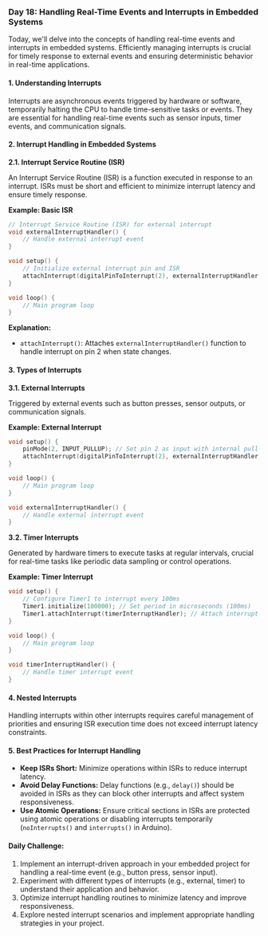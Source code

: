 ### Day 18: Handling Real-Time Events and Interrupts in Embedded Systems

Today, we'll delve into the concepts of handling real-time events and interrupts in embedded systems. Efficiently managing interrupts is crucial for timely response to external events and ensuring deterministic behavior in real-time applications.

#### 1. Understanding Interrupts

Interrupts are asynchronous events triggered by hardware or software, temporarily halting the CPU to handle time-sensitive tasks or events. They are essential for handling real-time events such as sensor inputs, timer events, and communication signals.

#### 2. Interrupt Handling in Embedded Systems

**2.1. Interrupt Service Routine (ISR)**

An Interrupt Service Routine (ISR) is a function executed in response to an interrupt. ISRs must be short and efficient to minimize interrupt latency and ensure timely response.

**Example: Basic ISR**

```cpp
// Interrupt Service Routine (ISR) for external interrupt
void externalInterruptHandler() {
    // Handle external interrupt event
}

void setup() {
    // Initialize external interrupt pin and ISR
    attachInterrupt(digitalPinToInterrupt(2), externalInterruptHandler, CHANGE);
}

void loop() {
    // Main program loop
}
```

**Explanation:**
- `attachInterrupt()`: Attaches `externalInterruptHandler()` function to handle interrupt on pin 2 when state changes.

#### 3. Types of Interrupts

**3.1. External Interrupts**

Triggered by external events such as button presses, sensor outputs, or communication signals.

**Example: External Interrupt**

```cpp
void setup() {
    pinMode(2, INPUT_PULLUP); // Set pin 2 as input with internal pull-up resistor
    attachInterrupt(digitalPinToInterrupt(2), externalInterruptHandler, FALLING);
}

void loop() {
    // Main program loop
}

void externalInterruptHandler() {
    // Handle external interrupt event
}
```

**3.2. Timer Interrupts**

Generated by hardware timers to execute tasks at regular intervals, crucial for real-time tasks like periodic data sampling or control operations.

**Example: Timer Interrupt**

```cpp
void setup() {
    // Configure Timer1 to interrupt every 100ms
    Timer1.initialize(100000); // Set period in microseconds (100ms)
    Timer1.attachInterrupt(timerInterruptHandler); // Attach interrupt handler
}

void loop() {
    // Main program loop
}

void timerInterruptHandler() {
    // Handle timer interrupt event
}
```

#### 4. Nested Interrupts

Handling interrupts within other interrupts requires careful management of priorities and ensuring ISR execution time does not exceed interrupt latency constraints.

#### 5. Best Practices for Interrupt Handling

- **Keep ISRs Short:** Minimize operations within ISRs to reduce interrupt latency.
- **Avoid Delay Functions:** Delay functions (e.g., `delay()`) should be avoided in ISRs as they can block other interrupts and affect system responsiveness.
- **Use Atomic Operations:** Ensure critical sections in ISRs are protected using atomic operations or disabling interrupts temporarily (`noInterrupts()` and `interrupts()` in Arduino).

#### Daily Challenge:
1. Implement an interrupt-driven approach in your embedded project for handling a real-time event (e.g., button press, sensor input).
2. Experiment with different types of interrupts (e.g., external, timer) to understand their application and behavior.
3. Optimize interrupt handling routines to minimize latency and improve responsiveness.
4. Explore nested interrupt scenarios and implement appropriate handling strategies in your project.

